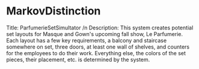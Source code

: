 # MarkovDistinction
Title: ParfumerieSetSimultator /n
Description: This system creates potential set layouts for Masque and Gown's upcoming fall show, Le Parfumerie. Each layout has a few key requirements, a balcony and staircase somewhere on set, three doors, at least one wall of shelves, and counters for the employees to do their work. Everything else, the colors of the set pieces, their placement, etc. is determined by the system.
